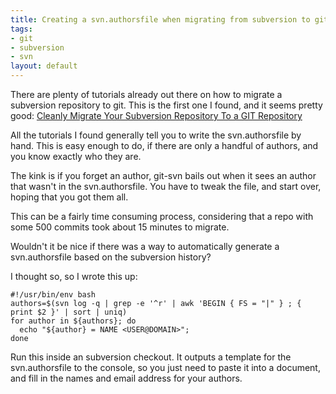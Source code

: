 ```yaml
--- 
title: Creating a svn.authorsfile when migrating from subversion to git
tags: 
- git
- subversion
- svn
layout: default
---
```

There are plenty of tutorials already out there on how to migrate a subversion repository to git. This is the first one I found, and it seems pretty good: [Cleanly Migrate Your Subversion Repository To a GIT Repository](http://www.simplisticcomplexity.com/2008/03/05/cleanly-migrate-your-subversion-repository-to-a-git-repository/)

All the tutorials I found generally tell you to write the svn.authorsfile by hand. This is easy enough to do, if there are only a handful of authors, and you know exactly who they are.

The kink is if you forget an author, git-svn bails out when it sees an author that wasn't in the svn.authorsfile. You have to tweak the file,  and start over, hoping that you got them all.

This can be a fairly time consuming process, considering that a repo with some 500 commits took about 15 minutes to migrate.

Wouldn't it be nice if there was a way to automatically generate a svn.authorsfile based on the subversion history?

I thought so, so I wrote this up:

    #!/usr/bin/env bash
    authors=$(svn log -q | grep -e '^r' | awk 'BEGIN { FS = "|" } ; { print $2 }' | sort | uniq)
    for author in ${authors}; do
      echo "${author} = NAME <USER@DOMAIN>";
    done

Run this inside an subversion checkout. It outputs a template for the svn.authorsfile to the console, so you just need to paste it into a document, and fill in the names and email address for your authors.